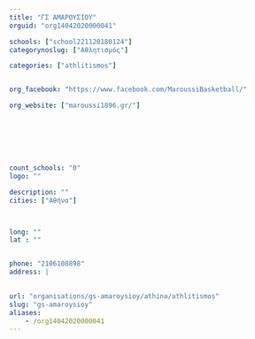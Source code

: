 ```yaml
---
title: "ΓΣ ΑΜΑΡΟΥΣΙΟΥ"
orguid: "org14042020000041"

schools: ["school221120180124"]
categorynoslug: ["Αθλητισμός"]

categories: ["athlitismos"]


org_facebook: "https://www.facebook.com/MaroussiBasketball/"

org_website: ["maroussi1896.gr/"]







count_schools: "0"
logo: ""

description: ""
cities: ["Αθήνα"]



long: ""
lat : ""


phone: "2106108898"
address: |
    

url: "organisations/gs-amaroysioy/athina/athlitismos"
slug: "gs-amaroysioy"
aliases:
    - /org14042020000041
---
```



